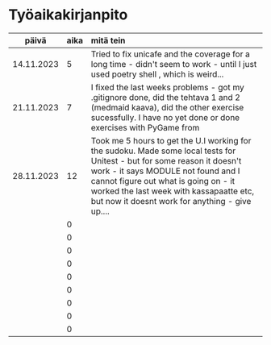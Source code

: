 # Työaikakirjanpito

| päivä          | aika | mitä tein  |
| :----:         |:-----| :-----|
| 14.11.2023     | 5    | Tried to fix unicafe and the coverage for a long time - didn't seem to work - until I just used poetry shell , which is weird... |
| 21.11.2023     | 7    | I fixed the last weeks problems - got my .gitignore done, did the tehtava 1 and 2 (medmaid kaava), did the other exercise sucessfully. I have no yet done or done exercises with PyGame from 
| 28.11.2023     | 12   | Took me 5 hours to get the U.I working for the sudoku. Made some local tests for Unitest - but for some reason it doesn't work - it says MODULE not found and I cannot figure out what is going on - it worked the last week with kassapaatte etc, but now it doesnt work for anything - give up....  |
|                | 0    |  |
|                | 0    |  |
|                | 0    |  |
|                | 0    |  |
|                | 0    |  |
|                | 0    |  |
|                | 0    |  |
|                | 0    |  |
|                | 0    |  | 
